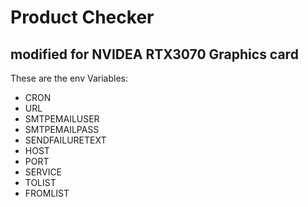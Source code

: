 # Product Checker

## modified for NVIDEA RTX3070 Graphics card

These are the env Variables:

- CRON
- URL
- SMTPEMAILUSER
- SMTPEMAILPASS
- SENDFAILURETEXT
- HOST
- PORT
- SERVICE
- TOLIST
- FROMLIST
